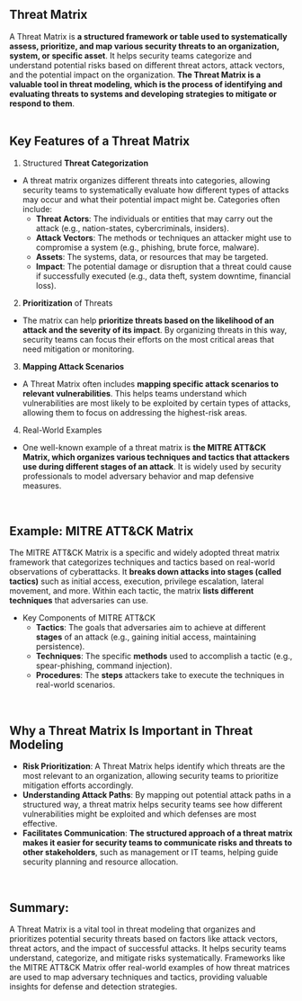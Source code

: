 ## Threat Matrix
A Threat Matrix is **a structured framework or table used to systematically assess, prioritize, and map various security threats to an organization, system, or specific asset**. It helps security teams categorize and understand potential risks based on different threat actors, attack vectors, and the potential impact on the organization. **The Threat Matrix is a valuable tool in threat modeling, which is the process of identifying and evaluating threats to systems and developing strategies to mitigate or respond to them**.  
<br>

## Key Features of a Threat Matrix
1. Structured **Threat Categorization**
  - A threat matrix organizes different threats into categories, allowing security teams to systematically evaluate how different types of attacks may occur and what their potential impact might be. Categories often include:
    - **Threat Actors**: The individuals or entities that may carry out the attack (e.g., nation-states, cybercriminals, insiders).
    - **Attack Vectors**: The methods or techniques an attacker might use to compromise a system (e.g., phishing, brute force, malware).
    - **Assets**: The systems, data, or resources that may be targeted.
    - **Impact**: The potential damage or disruption that a threat could cause if successfully executed (e.g., data theft, system downtime, financial loss).
2. **Prioritization** of Threats
  - The matrix can help **prioritize threats based on the likelihood of an attack and the severity of its impact**. By organizing threats in this way, security teams can focus their efforts on the most critical areas that need mitigation or monitoring.
3. **Mapping Attack Scenarios**
  - A Threat Matrix often includes **mapping specific attack scenarios to relevant vulnerabilities**. This helps teams understand which vulnerabilities are most likely to be exploited by certain types of attacks, allowing them to focus on addressing the highest-risk areas.
4. Real-World Examples
  - One well-known example of a threat matrix is **the MITRE ATT&CK Matrix, which organizes various techniques and tactics that attackers use during different stages of an attack**. It is widely used by security professionals to model adversary behavior and map defensive measures.
<br>

## Example: MITRE ATT&CK Matrix
The MITRE ATT&CK Matrix is a specific and widely adopted threat matrix framework that categorizes techniques and tactics based on real-world observations of cyberattacks. It **breaks down attacks into stages (called tactics)** such as initial access, execution, privilege escalation, lateral movement, and more. Within each tactic, the matrix **lists different techniques** that adversaries can use.

 - Key Components of MITRE ATT&CK
    - **Tactics**: The goals that adversaries aim to achieve at different **stages** of an attack (e.g., gaining initial access, maintaining persistence).
    - **Techniques**: The specific **methods** used to accomplish a tactic (e.g., spear-phishing, command injection).
    - **Procedures**: The **steps** attackers take to execute the techniques in real-world scenarios.  
<br>

## Why a Threat Matrix Is Important in Threat Modeling
  - **Risk Prioritization**: A Threat Matrix helps identify which threats are the most relevant to an organization, allowing security teams to prioritize mitigation efforts accordingly.
  - **Understanding Attack Paths**: By mapping out potential attack paths in a structured way, a threat matrix helps security teams see how different vulnerabilities might be exploited and which defenses are most effective.
  - **Facilitates Communication**: **The structured approach of a threat matrix makes it easier for security teams to communicate risks and threats to other stakeholders**, such as management or IT teams, helping guide security planning and resource allocation.  
<br>

## Summary:
A Threat Matrix is a vital tool in threat modeling that organizes and prioritizes potential security threats based on factors like attack vectors, threat actors, and the impact of successful attacks. It helps security teams understand, categorize, and mitigate risks systematically. Frameworks like the MITRE ATT&CK Matrix offer real-world examples of how threat matrices are used to map adversary techniques and tactics, providing valuable insights for defense and detection strategies.
